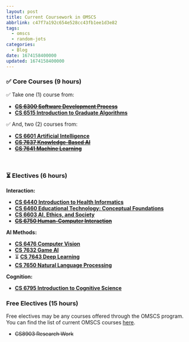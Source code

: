 ```yaml
---
layout: post
title: Current Coursework in OMSCS
abbrlink: c47f7a192c654e528cc43fb1ee1d3e82
tags:
  - omscs
  - random-jots
categories:
  - Blog
date: 1674158400000
updated: 1674158400000
---
```


### ✅ Core Courses (9 hours)

✅ Take one (1) course from:

- **[~~CS 6300 Software Development Process~~](https://omscs.gatech.edu/cs-6300-software-development-process)**
- **[CS 6515 Introduction to Graduate Algorithms](https://omscs.gatech.edu/cs-6515-intro-graduate-algorithms)**

✅ And, two (2) courses from:

- **[CS 6601 Artificial Intelligence](https://omscs.gatech.edu/cs-6601-artificial-intelligence)**
- ~~**[CS 7637 Knowledge-Based AI](https://omscs.gatech.edu/cs-7637-knowledge-based-artificial-intelligence-cognitive-systems)**~~
- ~~**[CS 7641 Machine Learning](https://omscs.gatech.edu/cs-7641-machine-learning)**~~

 

### ⏳ Electives (6 hours)

**Interaction:**

- **[CS 6440 Introduction to Health Informatics](https://omscs.gatech.edu/cs-6440-intro-health-informatics)**
- **[CS 6460 Educational Technology: Conceptual Foundations](https://omscs.gatech.edu/cs-6460-educational-technology)**
- **[CS 6603 AI, Ethics, and Society](https://omscs.gatech.edu/cs-6603-ai-ethics-and-society)**
- ~~**[CS 6750 Human-Computer Interaction](https://omscs.gatech.edu/cs-6750-human-computer-interaction)**~~

**AI Methods:**

- **[CS 6476 Computer Vision](https://omscs.gatech.edu/cs-6476-computer-vision)**
- **[CS 7632 Game AI](https://omscs.gatech.edu/cs-7632-game-ai)**
- ⏳ **[CS 7643 Deep Learning](https://omscs.gatech.edu/cs-7643-deep-learning)**
- **[CS 7650 Natural Language Processing](https://omscs.gatech.edu/cs-7650-natural-language-processing)**

**Cognition:**

- **[CS 6795 Introduction to Cognitive Science](https://omscs.gatech.edu/cs-6795-introduction-cognitive-science)**

### Free Electives (15 hours)

Free electives may be any courses offered through the OMSCS program. You can find the list of current OMSCS courses [here](https://omscs.gatech.edu/current-courses).

- ~~CS8903 Research Work~~

